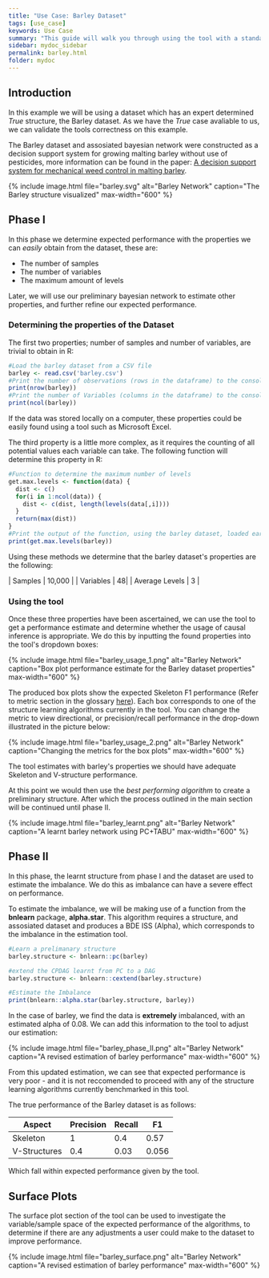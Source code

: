 ```yaml
---
title: "Use Case: Barley Dataset"
tags: [use_case]
keywords: Use Case
summary: "This guide will walk you through using the tool with a standard bayesian network benchmarking dataset; Barley."
sidebar: mydoc_sidebar
permalink: barley.html
folder: mydoc
---
```



## Introduction

In this example we will be using a dataset which has an expert determined *True* structure, the Barley dataset. As we have the *True* case avaliable to us, we can validate the tools correctness on this example.

The Barley dataset and assosiated bayesian network were constructed as a decision support system for growing malting barley without use of pesticides, more information can be found in the paper: [A decision support system for mechanical weed control in malting barley](http://citeseerx.ist.psu.edu/viewdoc/download?doi=10.1.1.144.2646&rep=rep1&type=pdf).

{% include image.html file="barley.svg" alt="Barley Network" caption="The Barley structure visualized" max-width="600" %}

## Phase I

In this phase we determine expected performance with the properties we can *easily* obtain from the dataset, these are:

* The number of samples
* The number of variables
* The maximum amount of levels

Later, we will use our preliminary bayesian network to estimate other properties, and further refine our expected performance.

### Determining the properties of the Dataset

The first two properties; number of samples and number of variables, are trivial to obtain in R:

```r
#Load the barley dataset from a CSV file
barley <- read.csv('barley.csv')
#Print the number of observations (rows in the dataframe) to the console
print(nrow(barley))
#Print the number of Variables (columns in the dataframe) to the console
print(ncol(barley))
````
If the data was stored locally on a computer, these properties could be easily found using a tool such as Microsoft Excel.

The third property is a little more complex, as it requires the counting of all potential values each variable can take. The following function will determine this property in R:

```r
#Function to determine the maximum number of levels
get.max.levels <- function(data) {
  dist <- c()
  for(i in 1:ncol(data)) {
    dist <- c(dist, length(levels(data[,i])))
  }
  return(max(dist))
}
#Print the output of the function, using the barley dataset, loaded earlier, as input
print(get.max.levels(barley))
````

Using these methods we determine that the barley dataset's properties are the following:

| Samples | 10,000 | 
| Variables | 48| 
| Average Levels | 3 |

### Using the tool

Once these three properties have been ascertained, we can use the tool to get a performance estimate and determine whether the usage of causal inference is appropriate. We do this by inputting the found properties into the tool's dropdown boxes:

{% include image.html file="barley_usage_1.png" alt="Barley Network" caption="Box plot performance estimate for the Barley dataset properties" max-width="600" %}

The produced box plots show the expected Skeleton F1 performance (Refer to metric section in the glossary [here](metrics.html)). Each box corresponds to one of the structure learning algorithms currently in the tool. You can change the metric to view directional, or precision/recall performance in the drop-down illustrated in the picture below:

{% include image.html file="barley_usage_2.png" alt="Barley Network" caption="Changing the metrics for the box plots" max-width="600" %}

The tool estimates with barley's properties we should have adequate Skeleton and V-structure performance. 

At this point we would then use the *best performing algorithm* to create a preliminary structure. After which the process outlined in the main section will be continued until phase II.

{% include image.html file="barley_learnt.png" alt="Barley Network" caption="A learnt barley network using PC+TABU" max-width="600" %}

## Phase II

In this phase, the learnt structure from phase I and the dataset are used to estimate the imbalance. We do this as imbalance can have a severe effect on performance.

To estimate the imbalance, we will be making use of a function from the **bnlearn** package, **alpha.star**. This algorithm requires a structure, and assosiated dataset and produces a BDE ISS (Alpha), which corresponds to the imbalance in the estimation tool.

```r
#Learn a prelimanary structure
barley.structure <- bnlearn::pc(barley)

#extend the CPDAG learnt from PC to a DAG
barley.structure <- bnlearn::cextend(barley.structure)

#Estimate the Imbalance
print(bnlearn::alpha.star(barley.structure, barley))
````

In the case of barley, we find the data is **extremely** imbalanced, with an estimated alpha of 0.08. We can add this information to the tool to adjust our estimation:

{% include image.html file="barley_phase_II.png" alt="Barley Network" caption="A revised estimation of barley performance" max-width="600" %}

From this updated estimation, we can see that expected performance is very poor - and it is not reccomended to proceed with any of the structure learning algorithms currently benchmarked in this tool.

The true performance of the Barley dataset is as follows:

| Aspect | Precision | Recall | F1 |
|-------|--------|---------|---------|
| Skeleton | 1 | 0.4 | 0.57 |
| V-Structures | 0.4 | 0.03 | 0.056 |

Which fall within expected performance given by the tool.

## Surface Plots

The surface plot section of the tool can be used to investigate the variable/sample space of the expected performance of the algorithms, to determine if there are any adjustments a user could make to the dataset to improve performance.

{% include image.html file="barley_surface.png" alt="Barley Network" caption="A revised estimation of barley performance" max-width="600" %}

